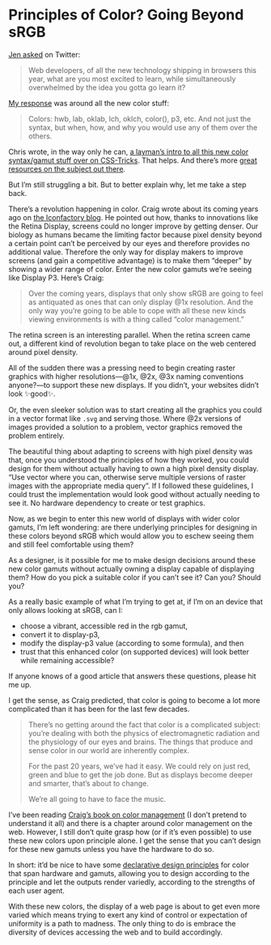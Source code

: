 # Principles of Color? Going Beyond sRGB

[Jen asked](https://twitter.com/jensimmons/status/1508484189875806210) on Twitter: 

> Web developers, of all the new technology shipping in browsers this year, what are you most excited to learn, while simultaneously overwhelmed by the idea you gotta go learn it?

[My response](https://twitter.com/jimniels/status/1508487212631048207) was around all the new color stuff:

> Colors: hwb, lab, oklab, lch, oklch, color(), p3, etc. And not just the syntax, but when, how, and why you would use any of them over the others.

Chris wrote, in the way only he can, [a layman’s intro to all this new color syntax/gamut stuff over on CSS-Tricks](https://css-tricks.com/new-css-color-features-preview/). That helps. And there’s more [great resources on the subject out there](https://css-tricks.com/the-expanding-gamut-of-color-on-the-web/).

But I’m still struggling a bit. But to better explain why, let me take a step back.

There’s a revolution happening in color. Craig wrote about its coming years ago on [the Iconfactory blog](https://blog.iconfactory.com/2016/04/looking-at-the-future/). He pointed out how, thanks to innovations like the Retina Display,  screens could no longer improve by getting denser. Our biology as humans became the limiting factor because pixel density beyond a certain point can’t be perceived by our eyes and therefore provides no additional value. Therefore the only way for display makers to improve screens (and gain a competitive advantage) is to make them “deeper” by showing a wider range of color. Enter the new color gamuts we’re seeing like Display P3. Here’s Craig:

> Over the coming years, displays that only show sRGB are going to feel as antiquated as ones that can only display @1x resolution. And the only way you’re going to be able to cope with all these new kinds viewing environments is with a thing called “color management.”

The retina screen is an interesting parallel. When the retina screen came out, a different kind of revolution began to take place on the web centered around pixel density.

All of the sudden there was a pressing need to begin creating raster graphics with higher resolutions—@1x, @2x, @3x naming conventions anyone?—to support these new displays. If you didn’t, your websites didn’t look ✨good✨.

Or, the even sleeker solution was to start creating all the graphics you could in a vector format like `.svg` and serving those. Where @2x versions of images provided a solution to a problem, vector graphics removed the problem entirely.

The beautiful thing about adapting to screens with high pixel density was that, once you understood the principles of how they worked, you could design for them without actually having to own a high pixel density display. “Use vector where you can, otherwise serve multiple versions of raster images with the appropriate media query”. If I followed these guidelines, I could trust the implementation would look good without actually needing to see it. No hardware dependency to create or test graphics.

Now, as we begin to enter this new world of displays with wider color gamuts, I’m left wondering: are there underlying principles for designing in these colors beyond sRGB which would allow you to eschew seeing them and still feel comfortable using them?

As a designer, is it possible for me to make design decisions around these new color gamuts without actually owning a display capable of displaying them? How do you pick a suitable color if you can’t see it? Can you? Should you?

As a really basic example of what I’m trying to get at, if I’m on an device that only allows looking at sRGB, can I: 

- choose a vibrant, accessible red in the rgb gamut,
- convert it to display-p3,
- modify the display-p3 value (according to some formula), and then
- trust that this enhanced color (on supported devices) will look better while remaining accessible?

If anyone knows of a good article that answers these questions, please hit me up.

I get the sense, as Craig predicted, that color is going to become a lot more complicated than it has been for the last few decades.

> There’s no getting around the fact that color is a complicated subject: you’re dealing with both the physics of electromagnetic radiation and the physiology of our eyes and brains. The things that produce and sense color in our world are inherently complex.
>
> For the past 20 years, we’ve had it easy. We could rely on just red, green and blue to get the job done. But as displays become deeper and smarter, that’s about to change.
>
> We’re all going to have to face the music.

I’ve been reading [Craig’s book on color management](https://abookapart.com/products/making-sense-of-color-management) (I don’t pretend to understand it all) and there is a chapter around color management on the web. However, I still don’t quite grasp how (or if it’s even possible) to use these new colors upon principle alone. I get the sense that you can’t design for these new gamuts unless you have the hardware to do so. 

In short: it’d be nice to have some [declarative design principles](https://adactio.com/journal/18982) for color that span hardware and gamuts, allowing you to design according to the principle and let the outputs render variedly, according to the strengths of each user agent.

With these new colors, the display of a web page is about to get even more varied which means trying to exert any kind of control or expectation of uniformity is a path to madness. The only thing to do is embrace the diversity of devices accessing the web and to build accordingly.